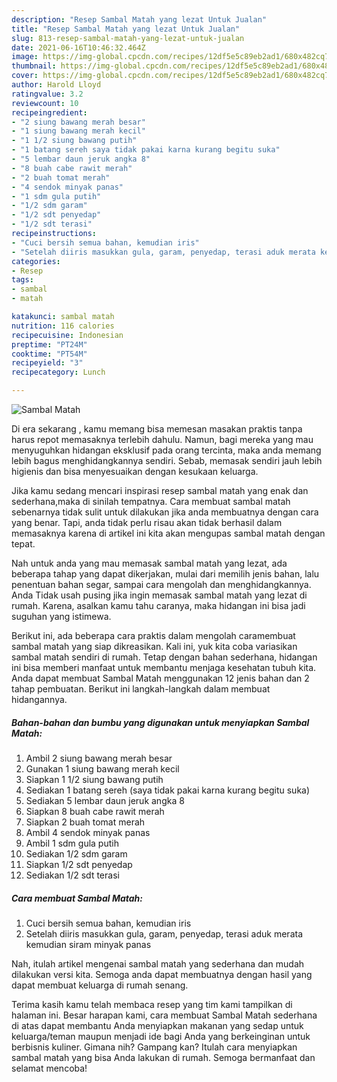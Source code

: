 ```yaml
---
description: "Resep Sambal Matah yang lezat Untuk Jualan"
title: "Resep Sambal Matah yang lezat Untuk Jualan"
slug: 813-resep-sambal-matah-yang-lezat-untuk-jualan
date: 2021-06-16T10:46:32.464Z
image: https://img-global.cpcdn.com/recipes/12df5e5c89eb2ad1/680x482cq70/sambal-matah-foto-resep-utama.jpg
thumbnail: https://img-global.cpcdn.com/recipes/12df5e5c89eb2ad1/680x482cq70/sambal-matah-foto-resep-utama.jpg
cover: https://img-global.cpcdn.com/recipes/12df5e5c89eb2ad1/680x482cq70/sambal-matah-foto-resep-utama.jpg
author: Harold Lloyd
ratingvalue: 3.2
reviewcount: 10
recipeingredient:
- "2 siung bawang merah besar"
- "1 siung bawang merah kecil"
- "1 1/2 siung bawang putih"
- "1 batang sereh saya tidak pakai karna kurang begitu suka"
- "5 lembar daun jeruk angka 8"
- "8 buah cabe rawit merah"
- "2 buah tomat merah"
- "4 sendok minyak panas"
- "1 sdm gula putih"
- "1/2 sdm garam"
- "1/2 sdt penyedap"
- "1/2 sdt terasi"
recipeinstructions:
- "Cuci bersih semua bahan, kemudian iris"
- "Setelah diiris masukkan gula, garam, penyedap, terasi aduk merata kemudian siram minyak panas"
categories:
- Resep
tags:
- sambal
- matah

katakunci: sambal matah 
nutrition: 116 calories
recipecuisine: Indonesian
preptime: "PT24M"
cooktime: "PT54M"
recipeyield: "3"
recipecategory: Lunch

---
```



![Sambal Matah](https://img-global.cpcdn.com/recipes/12df5e5c89eb2ad1/680x482cq70/sambal-matah-foto-resep-utama.jpg)

Di era  sekarang , kamu memang bisa memesan masakan praktis tanpa harus repot memasaknya terlebih dahulu. Namun, bagi mereka yang mau menyuguhkan hidangan eksklusif pada orang tercinta, maka anda memang lebih bagus menghidangkannya sendiri. Sebab, memasak sendiri jauh lebih higienis dan bisa menyesuaikan dengan kesukaan keluarga.

Jika kamu sedang mencari inspirasi resep sambal matah yang enak dan sederhana,maka di sinilah tempatnya. Cara membuat sambal matah  sebenarnya tidak sulit untuk dilakukan jika anda membuatnya dengan cara yang benar. Tapi, anda tidak perlu risau akan tidak berhasil dalam memasaknya 
karena di artikel ini kita akan mengupas sambal matah dengan tepat.  



Nah untuk anda yang mau memasak sambal matah yang lezat, ada beberapa tahap yang dapat dikerjakan, mulai dari memilih jenis bahan, lalu penentuan bahan segar, sampai cara mengolah dan menghidangkannya. Anda Tidak usah pusing jika ingin memasak sambal matah yang lezat di rumah. Karena, asalkan kamu  tahu caranya, maka hidangan ini bisa jadi suguhan yang istimewa.

Berikut ini, ada beberapa cara praktis  dalam mengolah caramembuat sambal matah yang siap dikreasikan. Kali ini, yuk kita coba variasikan sambal matah sendiri di rumah. Tetap dengan bahan sederhana, hidangan ini bisa memberi manfaat untuk membantu menjaga kesehatan tubuh kita. Anda dapat membuat Sambal Matah menggunakan 12 jenis bahan dan 2 tahap pembuatan. Berikut ini langkah-langkah dalam membuat hidangannya.

<!--inarticleads1-->

##### Bahan-bahan dan bumbu yang digunakan untuk menyiapkan Sambal Matah:

1. Ambil 2 siung bawang merah besar
1. Gunakan 1 siung bawang merah kecil
1. Siapkan 1 1/2 siung bawang putih
1. Sediakan 1 batang sereh (saya tidak pakai karna kurang begitu suka)
1. Sediakan 5 lembar daun jeruk angka 8
1. Siapkan 8 buah cabe rawit merah
1. Siapkan 2 buah tomat merah
1. Ambil 4 sendok minyak panas
1. Ambil 1 sdm gula putih
1. Sediakan 1/2 sdm garam
1. Siapkan 1/2 sdt penyedap
1. Sediakan 1/2 sdt terasi




<!--inarticleads2-->

##### Cara membuat Sambal Matah:

1. Cuci bersih semua bahan, kemudian iris
1. Setelah diiris masukkan gula, garam, penyedap, terasi aduk merata kemudian siram minyak panas




Nah, itulah artikel mengenai  sambal matah  yang sederhana dan mudah dilakukan versi kita. Semoga anda dapat membuatnya dengan hasil yang dapat membuat keluarga di rumah senang. 

Terima kasih kamu telah membaca resep yang tim kami tampilkan di halaman ini. Besar harapan kami, cara membuat  Sambal Matah sederhana di atas dapat membantu Anda menyiapkan makanan yang sedap untuk keluarga/teman maupun menjadi ide bagi Anda yang berkeinginan untuk berbisnis kuliner. Gimana nih? Gampang kan? Itulah cara menyiapkan sambal matah yang bisa Anda lakukan di rumah. Semoga bermanfaat dan selamat mencoba!

